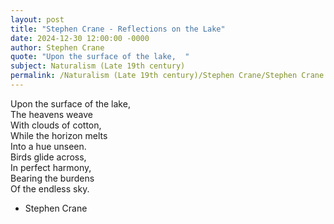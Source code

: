 ```yaml
---
layout: post
title: "Stephen Crane - Reflections on the Lake"
date: 2024-12-30 12:00:00 -0000
author: Stephen Crane
quote: "Upon the surface of the lake,  "
subject: Naturalism (Late 19th century)
permalink: /Naturalism (Late 19th century)/Stephen Crane/Stephen Crane - Reflections on the Lake
---
```


Upon the surface of the lake,  
The heavens weave  
With clouds of cotton,  
While the horizon melts  
Into a hue unseen.  
Birds glide across,  
In perfect harmony,  
Bearing the burdens  
Of the endless sky.

- Stephen Crane
